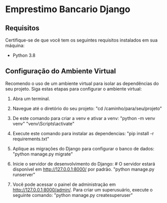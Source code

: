 # Emprestimo Bancario Django

## Requisitos

Certifique-se de que você tem os seguintes requisitos instalados em sua máquina:

- Python 3.8

## Configuração do Ambiente Virtual

Recomendo o uso de um ambiente virtual para isolar as dependências do seu projeto. Siga estas etapas para configurar o ambiente virtual:

1. Abra um terminal.

2. Navegue até o diretório do seu projeto:
   "cd /caminho/para/seu/projeto"

3.  De este comando para criar a venv e ativar a venv:
    "python -m venv venv"
    "venv\Scripts\activate"

4. Execute este comando para instalar as dependencias:
    "pip install -r requirements.txt"

5. Aplique as migrações do Django para configurar o banco de dados:
    "python manage.py migrate"

6. Inicie o servidor de desenvolvimento do Django: # O servidor estará disponível em http://127.0.0.1:8000/ por padrão.
    "python manage.py runserver"

7. Você pode acessar o painel de administração em http://127.0.0.1:8000/admin/. Para criar um superusuário, execute o seguinte comando:
    "python manage.py createsuperuser"